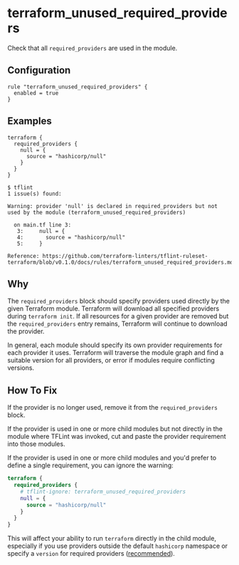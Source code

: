 # terraform_unused_required_providers

Check that all `required_providers` are used in the module.

## Configuration

```hcl
rule "terraform_unused_required_providers" {
  enabled = true
}
```

## Examples

```hcl
terraform {
  required_providers {
    null = {
      source = "hashicorp/null"
    }
  }
}
```

```
$ tflint
1 issue(s) found:

Warning: provider 'null' is declared in required_providers but not used by the module (terraform_unused_required_providers)

  on main.tf line 3:
   3:     null = {
   4:       source = "hashicorp/null"
   5:     }

Reference: https://github.com/terraform-linters/tflint-ruleset-terraform/blob/v0.1.0/docs/rules/terraform_unused_required_providers.md
```

## Why

The `required_providers` block should specify providers used directly by the given Terraform module. Terraform will download all specified providers during `terraform init`. If all resources for a given provider are removed but the `required_providers` entry remains, Terraform will continue to download the provider.

In general, each module should specify its own provider requirements for each provider it uses. Terraform will traverse the module graph and find a suitable version for all providers, or error if modules require conflicting versions. 

## How To Fix

If the provider is no longer used, remove it from the `required_providers` block. 

If the provider is used in one or more child modules but not directly in the module where TFLint was invoked, cut and paste the provider requirement into those modules.

If the provider is used in one or more child modules and you'd prefer to define a single requirement, you can ignore the warning:

```tf
terraform {
  required_providers {
    # tflint-ignore: terraform_unused_required_providers
    null = {
      source = "hashicorp/null"
    }
  }
}
```

This will affect your ability to run `terraform` directly in the child module, especially if you use providers outside the default `hashicorp` namespace or specify a `version` for required providers ([recommended](./terraform_required_providers.md)).

